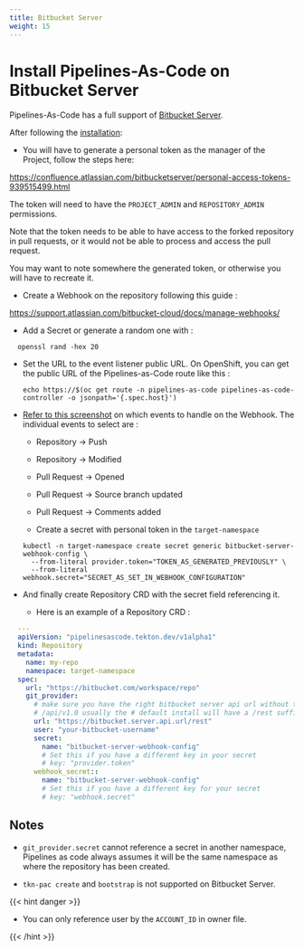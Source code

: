 ```yaml
---
title: Bitbucket Server
weight: 15
---
```

# Install Pipelines-As-Code on Bitbucket Server

Pipelines-As-Code has a full support of [Bitbucket
Server](https://www.atlassian.com/software/bitbucket/enterprise).

After following the [installation](/docs/install/installation):

* You will have to generate a personal token as the manager of the Project,
  follow the steps here:

<https://confluence.atlassian.com/bitbucketserver/personal-access-tokens-939515499.html>

The token will need to have the `PROJECT_ADMIN` and `REPOSITORY_ADMIN` permissions.

Note that the token needs to be able to have access to the forked repository in
pull requests, or it would not be able to process and access the pull request.

You may want to note somewhere the generated token, or otherwise you will have to
recreate it.

* Create a Webhook on the repository following this guide :

<https://support.atlassian.com/bitbucket-cloud/docs/manage-webhooks/>

* Add a Secret or generate a random one with :

```shell
  openssl rand -hex 20
```

* Set the URL to the event listener public URL. On OpenShift, you can get the
  public URL of the Pipelines-as-Code route like this :

  ```shell
  echo https://$(oc get route -n pipelines-as-code pipelines-as-code-controller -o jsonpath='{.spec.host}')
  ```

* [Refer to this screenshot](/images/bitbucket-server-create-webhook.png) on
  which events to handle on the Webhook. The individual events to select are :

  * Repository -> Push
  * Repository -> Modified
  * Pull Request -> Opened
  * Pull Request -> Source branch updated
  * Pull Request -> Comments added

  * Create a secret with personal token in the `target-namespace`

  ```shell
  kubectl -n target-namespace create secret generic bitbucket-server-webhook-config \
    --from-literal provider.token="TOKEN_AS_GENERATED_PREVIOUSLY" \
    --from-literal webhook.secret="SECRET_AS_SET_IN_WEBHOOK_CONFIGURATION"
  ```
  
* And finally create Repository CRD with the secret field referencing it.

  * Here is an example of a Repository CRD :

```yaml
  ---
  apiVersion: "pipelinesascode.tekton.dev/v1alpha1"
  kind: Repository
  metadata:
    name: my-repo
    namespace: target-namespace
  spec:
    url: "https://bitbucket.com/workspace/repo"
    git_provider:
      # make sure you have the right bitbucket server api url without the
      # /api/v1.0 usually the # default install will have a /rest suffix
      url: "https://bitbucket.server.api.url/rest" 
      user: "your-bitbucket-username"
      secret:
        name: "bitbucket-server-webhook-config"
        # Set this if you have a different key in your secret
        # key: "provider.token"
      webhook_secret::
        name: "bitbucket-server-webhook-config"
        # Set this if you have a different key for your secret
        # key: "webhook.secret"
```

## Notes

* `git_provider.secret` cannot reference a secret in another namespace,
  Pipelines as code always assumes it will be the same namespace as where the
  repository has been created.

* `tkn-pac create` and `bootstrap` is not supported on Bitbucket Server.

{{< hint danger >}}

* You can only reference user by the `ACCOUNT_ID` in owner file.

{{< /hint >}}

